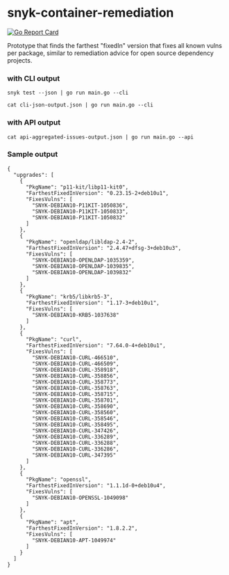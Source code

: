 # snyk-container-remediation
[![Go Report Card](https://goreportcard.com/badge/github.com/snyk-tech-services/snyk-container-remediation)](https://goreportcard.com/report/github.com/snyk-tech-services/snyk-container-remediation)

Prototype that finds the farthest "fixedIn" version that fixes all known vulns per package,
similar to remediation advice for open source dependency projects.

### with CLI output 
`snyk test --json | go run main.go --cli`

`cat cli-json-output.json | go run main.go --cli`

### with API output 
`cat api-aggregated-issues-output.json | go run main.go --api`

### Sample output
```
{
  "upgrades": [
    {
      "PkgName": "p11-kit/libp11-kit0",
      "FarthestFixedInVersion": "0.23.15-2+deb10u1",
      "FixesVulns": [
        "SNYK-DEBIAN10-P11KIT-1050836",
        "SNYK-DEBIAN10-P11KIT-1050833",
        "SNYK-DEBIAN10-P11KIT-1050832"
      ]
    },
    {
      "PkgName": "openldap/libldap-2.4-2",
      "FarthestFixedInVersion": "2.4.47+dfsg-3+deb10u3",
      "FixesVulns": [
        "SNYK-DEBIAN10-OPENLDAP-1035359",
        "SNYK-DEBIAN10-OPENLDAP-1039835",
        "SNYK-DEBIAN10-OPENLDAP-1039832"
      ]
    },
    {
      "PkgName": "krb5/libkrb5-3",
      "FarthestFixedInVersion": "1.17-3+deb10u1",
      "FixesVulns": [
        "SNYK-DEBIAN10-KRB5-1037638"
      ]
    },
    {
      "PkgName": "curl",
      "FarthestFixedInVersion": "7.64.0-4+deb10u1",
      "FixesVulns": [
        "SNYK-DEBIAN10-CURL-466510",
        "SNYK-DEBIAN10-CURL-466509",
        "SNYK-DEBIAN10-CURL-358918",
        "SNYK-DEBIAN10-CURL-358856",
        "SNYK-DEBIAN10-CURL-358773",
        "SNYK-DEBIAN10-CURL-358763",
        "SNYK-DEBIAN10-CURL-358715",
        "SNYK-DEBIAN10-CURL-358701",
        "SNYK-DEBIAN10-CURL-358690",
        "SNYK-DEBIAN10-CURL-358560",
        "SNYK-DEBIAN10-CURL-358546",
        "SNYK-DEBIAN10-CURL-358495",
        "SNYK-DEBIAN10-CURL-347426",
        "SNYK-DEBIAN10-CURL-336289",
        "SNYK-DEBIAN10-CURL-336288",
        "SNYK-DEBIAN10-CURL-336286",
        "SNYK-DEBIAN10-CURL-347395"
      ]
    },
    {
      "PkgName": "openssl",
      "FarthestFixedInVersion": "1.1.1d-0+deb10u4",
      "FixesVulns": [
        "SNYK-DEBIAN10-OPENSSL-1049098"
      ]
    },
    {
      "PkgName": "apt",
      "FarthestFixedInVersion": "1.8.2.2",
      "FixesVulns": [
        "SNYK-DEBIAN10-APT-1049974"
      ]
    }
  ]
}
```
